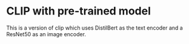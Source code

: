 

# CLIP with pre-trained model 

This is a version of clip which uses DistilBert as the text encoder and a ResNet50 as an image encoder.
